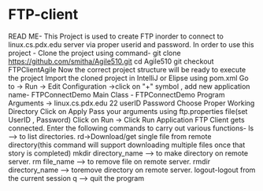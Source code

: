 # FTP-client
READ ME-
This Project is used to create FTP inorder to connect to linux.cs.pdx.edu server via proper userid and password.
In order to use this project -
Clone the project using command-
git clone https://github.com/smitha/Agile510.git
cd Agile510
git checkout FTPClientAgile
Now the correct project structure will be ready to execute the project 
Import the cloned project in IntelliJ or Elipse using pom.xml 
Go to -> Run -> Edit Configuration  ->click on "+" symbol , add new application name- FTPConnectDemo
Main Class - FTPConnectDemo
Program Arguments -> linux.cs.pdx.edu 22 userID Password
Choose Proper Working Directory
Click on Apply
Pass your arguments using ftp.properties file(set UserID , Password)
Click on Run -> Click Run Application
FTP Client gets connected.
Enter the following commands to carry out various functions-
ls --> to list directories.
rd->Download/get single file from remote directory(this command will support downloading multiple files once that story is completed)
mkdir directory_name --> to make directory on remote server.
rm file_name --> to remove file on remote server.
rmdir directory_name --> toremove directory on remote server.
logout-logout from the current session
q --> quit the program

